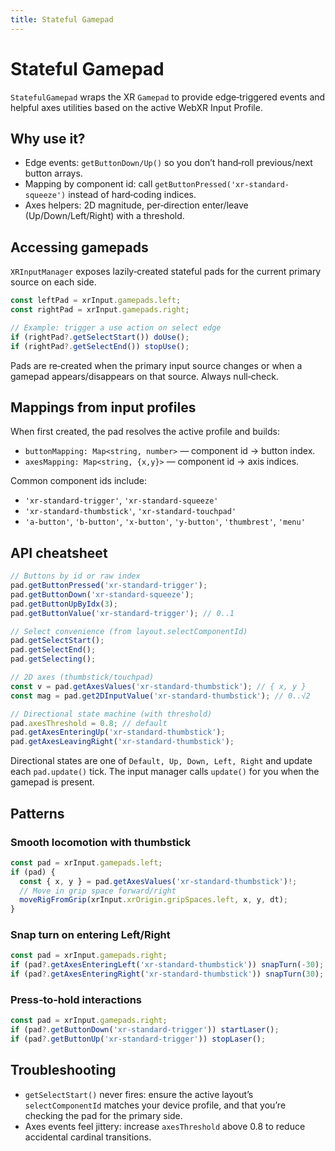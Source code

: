 ```yaml
---
title: Stateful Gamepad
---
```


# Stateful Gamepad

`StatefulGamepad` wraps the XR `Gamepad` to provide edge‑triggered events and helpful axes utilities based on the active WebXR Input Profile.

## Why use it?

- Edge events: `getButtonDown/Up()` so you don’t hand‑roll previous/next button arrays.
- Mapping by component id: call `getButtonPressed('xr-standard-squeeze')` instead of hard‑coding indices.
- Axes helpers: 2D magnitude, per‑direction enter/leave (Up/Down/Left/Right) with a threshold.

## Accessing gamepads

`XRInputManager` exposes lazily‑created stateful pads for the current primary source on each side.

```ts
const leftPad = xrInput.gamepads.left;
const rightPad = xrInput.gamepads.right;

// Example: trigger a use action on select edge
if (rightPad?.getSelectStart()) doUse();
if (rightPad?.getSelectEnd()) stopUse();
```

Pads are re‑created when the primary input source changes or when a gamepad appears/disappears on that source. Always null‑check.

## Mappings from input profiles

When first created, the pad resolves the active profile and builds:

- `buttonMapping: Map<string, number>` — component id → button index.
- `axesMapping: Map<string, {x,y}>` — component id → axis indices.

Common component ids include:

- `'xr-standard-trigger'`, `'xr-standard-squeeze'`
- `'xr-standard-thumbstick'`, `'xr-standard-touchpad'`
- `'a-button'`, `'b-button'`, `'x-button'`, `'y-button'`, `'thumbrest'`, `'menu'`

## API cheatsheet

```ts
// Buttons by id or raw index
pad.getButtonPressed('xr-standard-trigger');
pad.getButtonDown('xr-standard-squeeze');
pad.getButtonUpByIdx(3);
pad.getButtonValue('xr-standard-trigger'); // 0..1

// Select convenience (from layout.selectComponentId)
pad.getSelectStart();
pad.getSelectEnd();
pad.getSelecting();

// 2D axes (thumbstick/touchpad)
const v = pad.getAxesValues('xr-standard-thumbstick'); // { x, y }
const mag = pad.get2DInputValue('xr-standard-thumbstick'); // 0..√2

// Directional state machine (with threshold)
pad.axesThreshold = 0.8; // default
pad.getAxesEnteringUp('xr-standard-thumbstick');
pad.getAxesLeavingRight('xr-standard-thumbstick');
```

Directional states are one of `Default, Up, Down, Left, Right` and update each `pad.update()` tick. The input manager calls `update()` for you when the gamepad is present.

## Patterns

### Smooth locomotion with thumbstick

```ts
const pad = xrInput.gamepads.left;
if (pad) {
  const { x, y } = pad.getAxesValues('xr-standard-thumbstick')!;
  // Move in grip space forward/right
  moveRigFromGrip(xrInput.xrOrigin.gripSpaces.left, x, y, dt);
}
```

### Snap turn on entering Left/Right

```ts
const pad = xrInput.gamepads.right;
if (pad?.getAxesEnteringLeft('xr-standard-thumbstick')) snapTurn(-30);
if (pad?.getAxesEnteringRight('xr-standard-thumbstick')) snapTurn(30);
```

### Press‑to‑hold interactions

```ts
const pad = xrInput.gamepads.right;
if (pad?.getButtonDown('xr-standard-trigger')) startLaser();
if (pad?.getButtonUp('xr-standard-trigger')) stopLaser();
```

## Troubleshooting

- `getSelectStart()` never fires: ensure the active layout’s `selectComponentId` matches your device profile, and that you’re checking the pad for the primary side.
- Axes events feel jittery: increase `axesThreshold` above 0.8 to reduce accidental cardinal transitions.
